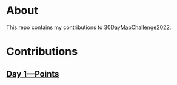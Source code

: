 # About

This repo contains my contributions to [30DayMapChallenge2022](https://30daymapchallenge.com/).

# Contributions

## [Day 1—Points](R/day_1_points)